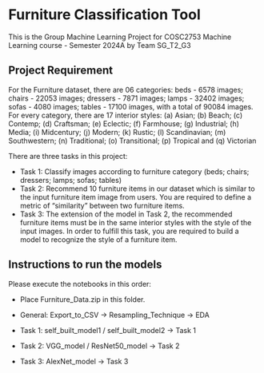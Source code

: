 # Furniture Classification Tool
This is the Group Machine Learning Project for COSC2753 Machine Learning course - Semester 2024A by Team SG_T2_G3

## Project Requirement
For the Furniture dataset, there are 06 categories: beds - 6578 images; chairs - 22053 images; dressers - 7871 images; lamps - 32402 images; sofas - 4080 images; tables - 17100 images, with a total of 90084 images. For every category, there are 17 interior styles: (a) Asian; (b) Beach; (c) Contemp; (d) Craftsman; (e) Eclectic; (f) Farmhouse; (g) Industrial; (h) Media; (i) Midcentury; (j) Modern; (k) Rustic; (l) Scandinavian; (m) Southwestern; (n) Traditional; (o) Transitional; (p) Tropical and (q) Victorian    

There are three tasks in this project:  
- Task 1: Classify images according to furniture category (beds; chairs; dressers; lamps; sofas; tables)  
- Task 2: Recommend 10 furniture items in our dataset which is similar to the input furniture item image from users. You are required to define a metric of “similarity” between two furniture items.  
- Task 3: The extension of the model in Task 2, the recommended furniture items must be in the same interior styles with the style of the input images. In order to fulfill this task, you are required to build a model to recognize the style of a furniture item.  

## Instructions to run the models
Please execute the notebooks in this order:  

- Place Furniture_Data.zip in this folder.  

- General: Export_to_CSV -> Resampling_Technique -> EDA  

- Task 1: self_built_model1 / self_built_model2 -> Task 1   

- Task 2: VGG_model / ResNet50_model -> Task 2  

- Task 3: AlexNet_model -> Task 3  

